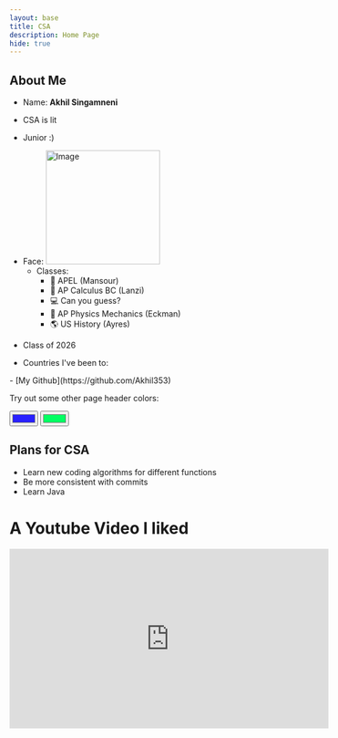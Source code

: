 ```yaml
---
layout: base
title: CSA
description: Home Page
hide: true
---
```

<style>
  .page-header {
    color: $header-heading-color;
    text-align: center;
    background-color: $header-bg-color;
    background-image: conic-gradient(from 215deg, $header-bg-color, $header-bg-color-secondary) !important;
  }

  .grid-container {
    display: grid;
    grid-template-columns: repeat(auto-fill, minmax(150px, 1fr)); /* Dynamic columns */
    gap: 10px;
  }

  .grid-item {
    text-align: center;
  }

  .grid-item img {
    width: 100%;
    height: 100px; /* Fixed height for uniformity */
    object-fit: contain; /* Ensure the image fits within the fixed height */
  }

  .grid-item p {
    margin: 5px 0; /* Add some margin for spacing */
  }

  .image-gallery {
    display: flex;
    flex-wrap: nowrap;
    overflow-x: auto;
    gap: 10px;
  }

  .image-gallery img {
    max-height: 150px;
    object-fit: cover;
    border-radius: 5px;
  }
</style>

## About Me
- Name: **Akhil Singamneni**
- <p>CSA is lit</p>
- <p>Junior :)</p>
- Face: <img src="./images/IMG_7261.png" alt="Image" style="max-width: 100%; height: auto; width: 200px;">
  - Classes:
    - 📖 APEL (Mansour)
    - 📝 AP Calculus BC (Lanzi)
    - 💻 Can you guess?
    - 🍃 AP Physics Mechanics (Eckman)
    - 🌎 US History (Ayres)
- <p>Class of 2026</p>
- Countries I've been to:
<div class="image-gallery" id="image_gallery">
    <!-- content will be added here by JavaScript -->
</div>
- [My Github](https://github.com/Akhil353)

<p>Try out some other page header colors:</p>
<input type="color" id="headerColorPicker1" name="headerColorPicker1" value="#2921ff">
<input type="color" id="headerColorPicker2" name="headerColorPicker2" value="#00ff62">

<script>
  function updateGradient() {
    var color1 = document.getElementById('headerColorPicker1').value;
    var color2 = document.getElementById('headerColorPicker2').value;
    var gradient = `conic-gradient(from 215deg, ${color1}, ${color2})`;
    document.querySelector('.page-header').style.setProperty('background-image', gradient);
  }

  document.getElementById('headerColorPicker1').addEventListener('input', updateGradient);
  document.getElementById('headerColorPicker2').addEventListener('input', updateGradient);


  var container = document.getElementById("image_gallery");

  var http_source = "https://upload.wikimedia.org/wikipedia/commons/";
  var places_visited = [
    {"flag": "a/a4/Flag_of_the_United_States.svg", "description": "United States of America"},
    {"flag": "4/41/Flag_of_India.svg", "description": "India"},
    {"flag": "c/c3/Flag_of_France.svg", "description": "France"},
    {"flag": "5/5c/Flag_of_Greece.svg", "description": "Greece"},
    {"flag": "f/f3/Flag_of_Switzerland.svg", "description": "Switzerland"},
    {"flag": "f/fc/Flag_of_Mexico.svg", "description": "Mexico"},
  ];

  for (const location of places_visited) {
    var imageGallery = document.createElement("div");
    imageGallery.className = "grid-item";

    var img = document.createElement("img");
    img.src = http_source + location.flag;
    img.alt = location.description + " Flag";

    var description = document.createElement("p");
    description.textContent = location.description;


    imageGallery.appendChild(img);
    imageGallery.appendChild(description);

    container.appendChild(imageGallery);
  }
</script>

## Plans for CSA

  - Learn new coding algorithms for different functions
  - Be more consistent with commits
  - Learn Java

# A Youtube Video I liked
<iframe width="560" height="315" src="https://www.youtube.com/embed/qf7ws2DF-zk?si=ltS-quE6vk3uYMWn" frameborder="0" allowfullscreen></iframe>
